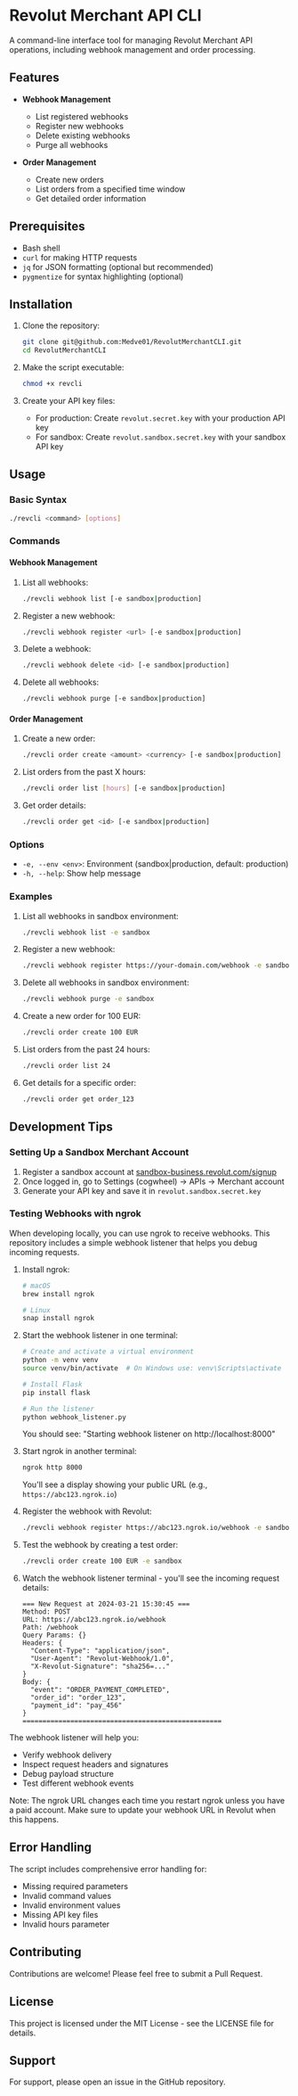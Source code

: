 # Revolut Merchant API CLI

A command-line interface tool for managing Revolut Merchant API operations, including webhook management and order processing.

## Features

- **Webhook Management**
  - List registered webhooks
  - Register new webhooks
  - Delete existing webhooks
  - Purge all webhooks

- **Order Management**
  - Create new orders
  - List orders from a specified time window
  - Get detailed order information

## Prerequisites

- Bash shell
- `curl` for making HTTP requests
- `jq` for JSON formatting (optional but recommended)
- `pygmentize` for syntax highlighting (optional)

## Installation

1. Clone the repository:
   ```bash
   git clone git@github.com:Medve01/RevolutMerchantCLI.git
   cd RevolutMerchantCLI
   ```

2. Make the script executable:
   ```bash
   chmod +x revcli
   ```

3. Create your API key files:
   - For production: Create `revolut.secret.key` with your production API key
   - For sandbox: Create `revolut.sandbox.secret.key` with your sandbox API key

## Usage

### Basic Syntax

```bash
./revcli <command> [options]
```

### Commands

#### Webhook Management

1. List all webhooks:
   ```bash
   ./revcli webhook list [-e sandbox|production]
   ```

2. Register a new webhook:
   ```bash
   ./revcli webhook register <url> [-e sandbox|production]
   ```

3. Delete a webhook:
   ```bash
   ./revcli webhook delete <id> [-e sandbox|production]
   ```

4. Delete all webhooks:
   ```bash
   ./revcli webhook purge [-e sandbox|production]
   ```

#### Order Management

1. Create a new order:
   ```bash
   ./revcli order create <amount> <currency> [-e sandbox|production]
   ```

2. List orders from the past X hours:
   ```bash
   ./revcli order list [hours] [-e sandbox|production]
   ```

3. Get order details:
   ```bash
   ./revcli order get <id> [-e sandbox|production]
   ```

### Options

- `-e, --env <env>`: Environment (sandbox|production, default: production)
- `-h, --help`: Show help message

### Examples

1. List all webhooks in sandbox environment:
   ```bash
   ./revcli webhook list -e sandbox
   ```

2. Register a new webhook:
   ```bash
   ./revcli webhook register https://your-domain.com/webhook -e sandbox
   ```

3. Delete all webhooks in sandbox environment:
   ```bash
   ./revcli webhook purge -e sandbox
   ```

4. Create a new order for 100 EUR:
   ```bash
   ./revcli order create 100 EUR
   ```

5. List orders from the past 24 hours:
   ```bash
   ./revcli order list 24
   ```

6. Get details for a specific order:
   ```bash
   ./revcli order get order_123
   ```

## Development Tips

### Setting Up a Sandbox Merchant Account

1. Register a sandbox account at [sandbox-business.revolut.com/signup](https://sandbox-business.revolut.com/signup)
2. Once logged in, go to Settings (cogwheel) → APIs → Merchant account
3. Generate your API key and save it in `revolut.sandbox.secret.key`

### Testing Webhooks with ngrok

When developing locally, you can use ngrok to receive webhooks. This repository includes a simple webhook listener that helps you debug incoming requests.

1. Install ngrok:
   ```bash
   # macOS
   brew install ngrok
   
   # Linux
   snap install ngrok
   ```

2. Start the webhook listener in one terminal:
   ```bash
   # Create and activate a virtual environment
   python -m venv venv
   source venv/bin/activate  # On Windows use: venv\Scripts\activate
   
   # Install Flask
   pip install flask
   
   # Run the listener
   python webhook_listener.py
   ```
   You should see: "Starting webhook listener on http://localhost:8000"

3. Start ngrok in another terminal:
   ```bash
   ngrok http 8000
   ```
   You'll see a display showing your public URL (e.g., `https://abc123.ngrok.io`)

4. Register the webhook with Revolut:
   ```bash
   ./revcli webhook register https://abc123.ngrok.io/webhook -e sandbox
   ```

5. Test the webhook by creating a test order:
   ```bash
   ./revcli order create 100 EUR -e sandbox
   ```

6. Watch the webhook listener terminal - you'll see the incoming request details:
   ```
   === New Request at 2024-03-21 15:30:45 ===
   Method: POST
   URL: https://abc123.ngrok.io/webhook
   Path: /webhook
   Query Params: {}
   Headers: {
     "Content-Type": "application/json",
     "User-Agent": "Revolut-Webhook/1.0",
     "X-Revolut-Signature": "sha256=..."
   }
   Body: {
     "event": "ORDER_PAYMENT_COMPLETED",
     "order_id": "order_123",
     "payment_id": "pay_456"
   }
   ==================================================
   ```

The webhook listener will help you:
- Verify webhook delivery
- Inspect request headers and signatures
- Debug payload structure
- Test different webhook events

Note: The ngrok URL changes each time you restart ngrok unless you have a paid account. Make sure to update your webhook URL in Revolut when this happens.

## Error Handling

The script includes comprehensive error handling for:
- Missing required parameters
- Invalid command values
- Invalid environment values
- Missing API key files
- Invalid hours parameter

## Contributing

Contributions are welcome! Please feel free to submit a Pull Request.

## License

This project is licensed under the MIT License - see the LICENSE file for details.

## Support

For support, please open an issue in the GitHub repository. 